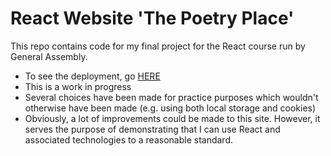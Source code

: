 # React Website 'The Poetry Place'
This repo contains code for my final project for the React course run by General Assembly.
- To see the deployment, go [HERE](http://js-ga-assets.s3-website-ap-southeast-2.amazonaws.com/poems)
- This is a work in progress
- Several choices have been made for practice purposes which wouldn't otherwise have been made (e.g. using both local storage and cookies)
- Obviously, a lot of improvements could be made to this site. However, it serves the purpose of demonstrating that I can use React and associated technologies to a reasonable standard.
